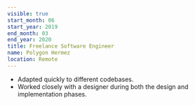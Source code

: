 ```yaml
---
visible: true
start_month: 06
start_year: 2019
end_month: 03
end_year: 2020
title: Freelance Software Engineer
name: Polygon Hermez
location: Remote
---
```

- Adapted quickly to different codebases.
- Worked closely with a designer during both the design and implementation phases.